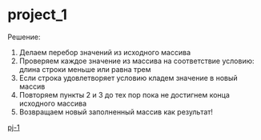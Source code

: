 # project_1

Решение:
1.	Делаем перебор значений из исходного массива
2.	Проверяем каждое значение из массива на соответствие условию: длина строки меньше или равна трем
3.	Если строка удовлетворяет условию кладем значение в новый массив
4.	Повторяем пункты 2 и 3 до тех пор пока не достигнем конца исходного массива
5.	Возвращаем новый заполненный массив как результат!

[pj-1](https://user-images.githubusercontent.com/111963260/201093813-852fb480-c18b-445c-8454-8ce69c204bef.png)
